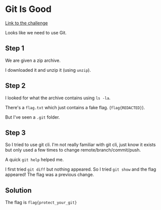 # Git Is Good
[Link to the challenge](https://ctflearn.com/challenge/104)

Looks like we need to use Git.

## Step 1
We are given a zip archive.

I downloaded it and unzip it (using `unzip`).

## Step 2
I looked for what the archive contains using `ls -la`.

There's a `flag.txt` which just contains a fake flag. (`flag{REDACTED}`).

But I've seen a `.git` folder.

## Step 3
So I tried to use git cli. I'm not really familiar with git cli, just know it exists but only used a few times to change remote/branch/commit/push.

A quick `git help` helped me.

I first tried `git diff` but nothing appeared. So I tried `git show` and the flag appeared! The flag was a previous change.

## Solution
The flag is `flag{protect_your_git}`